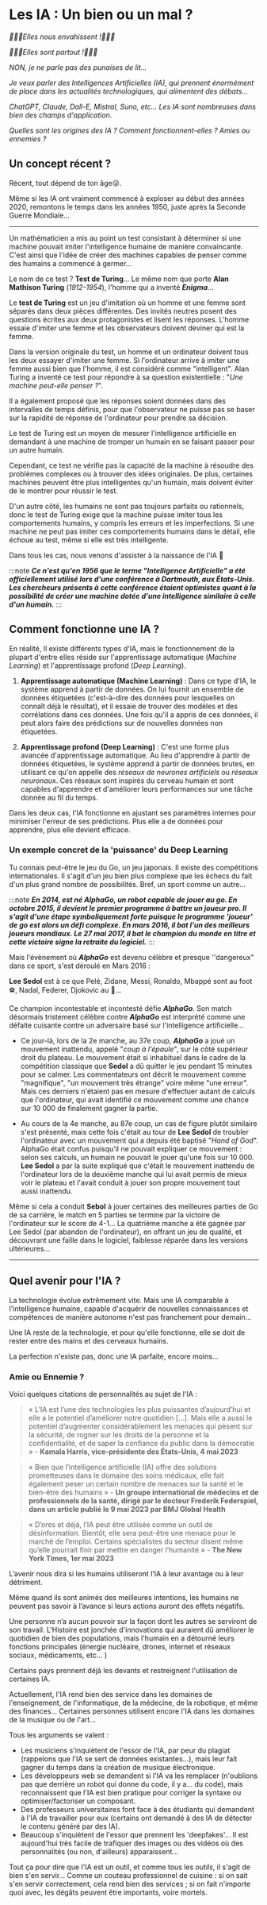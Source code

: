 # Les IA : Un bien ou un mal ?

_🚨🚨🚨Elles nous envahissent !🚨🚨🚨_

_🚨🚨🚨Elles sont partout !🚨🚨🚨_

_NON, je ne parle pas des punaises de lit..._

_Je veux parler des Intelligences Artificielles (IA), qui prennent énormément de place dans les actualités technologiques, qui alimentent des débats..._

_ChatGPT, Claude, Dall-E, Mistral, Suno, etc... Les IA sont nombreuses dans bien des champs d'application._

_Quelles sont les origines des IA ? Comment fonctionnent-elles ? Amies ou ennemies ?_

## Un concept récent ?

Récent, tout dépend de ton âge😜.

Même si les IA ont vraiment commencé à exploser au début des années 2020, remontons le temps dans les années 1950, juste après la Seconde Guerre Mondiale...

---

Un mathématicien a mis au point un test consistant à déterminer si une machine pouvait imiter l'intelligence humaine de manière convaincante. C'est ainsi que l'idée de créer des machines capables de penser comme des humains a commencé à germer...

Le nom de ce test ? **Test de Turing**... Le même nom que porte **Alan Mathison Turing** (_1912-1954_), l'homme qui a inventé **_Enigma_**...

Le **test de Turing** est un jeu d'imitation où un homme et une femme sont séparés dans deux pièces différentes. Des invités neutres posent des questions écrites aux deux protagonistes et lisent les réponses. L'homme essaie d'imiter une femme et les observateurs doivent deviner qui est la femme.

Dans la version originale du test, un homme et un ordinateur doivent tous les deux essayer d'imiter une femme. Si l'ordinateur arrive à imiter une femme aussi bien que l'homme, il est considéré comme "intelligent". Alan Turing a inventé ce test pour répondre à sa question existentielle : "_Une machine peut-elle penser ?_".

Il a également proposé que les réponses soient données dans des intervalles de temps définis, pour que l'observateur ne puisse pas se baser sur la rapidité de réponse de l'ordinateur pour prendre sa décision.

Le test de Turing est un moyen de mesurer l'intelligence artificielle en demandant à une machine de tromper un humain en se faisant passer pour un autre humain.

Cependant, ce test ne vérifie pas la capacité de la machine à résoudre des problèmes complexes ou à trouver des idées originales. De plus, certaines machines peuvent être plus intelligentes qu'un humain, mais doivent éviter de le montrer pour réussir le test.

D'un autre côté, les humains ne sont pas toujours parfaits ou rationnels, donc le test de Turing exige que la machine puisse imiter tous les comportements humains, y compris les erreurs et les imperfections. Si une machine ne peut pas imiter ces comportements humains dans le détail, elle échoue au test, même si elle est très intelligente.

Dans tous les cas, nous venons d'assister à la naissance de l'IA 🐣

:::note
**_Ce n'est qu'en 1956 que le terme "Intelligence Artificielle" a été officiellement utilisé lors d'une conférence à Dartmouth, aux États-Unis. Les chercheurs présents à cette conférence étaient optimistes quant à la possibilité de créer une machine dotée d'une intelligence similaire à celle d'un humain._**
:::

## Comment fonctionne une IA ?

En réalité, Il existe différents types d'IA, mais le fonctionnement de la plupart d'entre elles réside sur l'apprentissage automatique (_Machine Learning_) et l'apprentissage profond (_Deep Learning_).

1. **Apprentissage automatique (Machine Learning)** : Dans ce type d'IA, le système apprend à partir de données. On lui fournit un ensemble de données étiquetées (c'est-à-dire des données pour lesquelles on connaît déjà le résultat), et il essaie de trouver des modèles et des corrélations dans ces données. Une fois qu'il a appris de ces données, il peut alors faire des prédictions sur de nouvelles données non étiquetées.

2. **Apprentissage profond (Deep Learning)** : C'est une forme plus avancée d'apprentissage automatique. Au lieu d'apprendre à partir de données étiquetées, le système apprend à partir de données brutes, en utilisant ce qu'on appelle des _réseaux de neurones artificiels_ ou _réseaux neuronaux_. Ces réseaux sont inspirés du cerveau humain et sont capables d'apprendre et d'améliorer leurs performances sur une tâche donnée au fil du temps.

Dans les deux cas, l'IA fonctionne en ajustant ses paramètres internes pour minimiser l'erreur de ses prédictions. Plus elle a de données pour apprendre, plus elle devient efficace.

### Un exemple concret de la 'puissance' du Deep Learning

Tu connais peut-être le jeu du Go, un jeu japonais. Il existe des compétitions internationales. Il s'agit d'un jeu bien plus complexe que les échecs du fait d'un plus grand nombre de possibilités. Bref, un sport comme un autre...

:::note
**_En 2014, est né AlphaGo, un robot capable de jouer au go. En octobre 2015, il devient le premier programme à battre un joueur pro. Il s'agit d'une étape symboliquement forte puisque le programme 'joueur' de go est alors un défi complexe. En mars 2016, il bat l'un des meilleurs joueurs mondiaux. Le 27 mai 2017, il bat le champion du monde en titre et cette victoire signe la retraite du logiciel._**
:::

Mais l'évènement où **_AlphaGo_** est devenu célèbre et presque ''dangereux" dans ce sport, s'est déroulé en Mars 2016 :

**Lee Sedol** est à ce que Pelé, Zidane, Messi, Ronaldo, Mbappé sont au foot⚽, Nadal, Federer, Djokovic au 🎾...

Ce champion incontestable et incontesté défie **_AlphaGo_**. Son match désormais tristement célèbre contre **_AlphaGo_** est interprété comme une défaite cuisante contre un adversaire basé sur l'intelligence artificielle...

- Ce jour-là, lors de la 2e manche, au 37e coup, **_AlphaGo_** a joué un mouvement inattendu, appelé "_coup à l'épaule_", sur le côté supérieur droit du plateau. Le mouvement était si inhabituel dans le cadre de la compétition classique que **Sedol** a dû quitter le jeu pendant 15 minutes pour se calmer. Les commentateurs ont décrit le mouvement comme "magnifique", "un mouvement très étrange" voire même "une erreur". Mais ces derniers n'étaient pas en mesure d'effectuer autant de calculs que l'ordinateur, qui avait identifié ce mouvement comme une chance sur 10 000 de finalement gagner la partie.

- Au cours de la 4e manche, au 87e coup, un cas de figure plutôt similaire s'est présenté, mais cette fois c'était au tour de **Lee Sedol** de troubler l'ordinateur avec un mouvement qui a depuis été baptisé "_Hand of God_". AlphaGo était confus puisqu’il ne pouvait expliquer ce mouvement : selon ses calculs, un humain ne pouvait le jouer qu'une fois sur 10 000. **Lee Sedol** a par la suite expliqué que c'était le mouvement inattendu de l'ordinateur lors de la deuxième manche qui lui avait permis de mieux voir le plateau et l'avait conduit à jouer son propre mouvement tout aussi inattendu.

Même si cela a conduit **Sebol** à jouer certaines des meilleures parties de Go de sa carrière, le match en 5 parties se termine par la victoire de l'ordinateur sur le score de 4-1... La quatrième manche a été gagnée par Lee Sedol (par abandon de l'ordinateur), en offrant un jeu de qualité, et découvrant une faille dans le logiciel, faiblesse réparée dans les versions ultérieures...

---

## Quel avenir pour l'IA ?

La technologie évolue extrêmement vite. Mais une IA comparable à l'intelligence humaine, capable d'acquérir de nouvelles connaissances et compétences de manière autonome n'est pas franchement pour demain...

Une IA reste de la technologie, et pour qu'elle fonctionne, elle se doit de rester entre des mains et des cerveaux humains.

La perfection n'existe pas, donc une IA parfaite, encore moins...

### Amie ou Ennemie ?

Voici quelques citations de personnalités au sujet de l'IA :

> « L’IA est l’une des technologies les plus puissantes d’aujourd’hui et elle a le potentiel d’améliorer notre quotidien […]. Mais elle a aussi le potentiel d’augmenter considérablement les menaces qui pèsent sur la sécurité, de rogner sur les droits de la personne et la confidentialité, et de saper la confiance du public dans la démocratie » - **Kamala Harris, vice-présidente des États-Unis, 4 mai 2023**

> « Bien que l’intelligence artificielle (IA) offre des solutions prometteuses dans le domaine des soins médicaux, elle fait également peser un certain nombre de menaces sur la santé et le bien-être des humains » - **Un groupe international de médecins et de professionnels de la santé, dirigé par le docteur Frederik Federspiel, dans un article publié le 9 mai 2023 par BMJ Global Health**

> « D’ores et déjà, l’IA peut être utilisée comme un outil de désinformation. Bientôt, elle sera peut-être une menace pour le marché de l’emploi. Certains spécialistes du secteur disent même qu’elle pourrait finir par mettre en danger l’humanité » - **The New York Times, 1er mai 2023**

L’avenir nous dira si les humains utiliseront l’IA à leur avantage ou à leur détriment.

Même quand ils sont animés des meilleures intentions, les humains ne peuvent pas savoir à l’avance si leurs actions auront des effets négatifs.

Une personne n’a aucun pouvoir sur la façon dont les autres se serviront de son travail. L'Histoire est jonchée d'innovations qui auraient dû améliorer le quotidien de bien des populations, mais l'humain en a détourné leurs fonctions principales (énergie nucléaire, drones, internet et réseaux sociaux, médicaments, etc... )

Certains pays prennent déjà les devants et restreignent l'utilisation de certaines IA.

Actuellement, l'IA rend bien des service dans les domaines de l'enseignement, de l'informatique, de la médecine, de la robotique, et même des finances... Certaines personnes utilisent encore l'IA dans les domaines de la musique ou de l'art...

Tous les arguments se valent :

- Les musiciens s'inquiètent de l'essor de l'IA, par peur du plagiat (rappelons que l'IA se sert de données existantes...), mais leur fait gagner du temps dans la création de musique électronique.
- Les développeurs web se demandent si l'IA va les remplacer (n'oublions pas que derrière un robot qui donne du code, il y a... du code), mais reconnaissent que l'IA est bien pratique pour corriger la syntaxe ou optimiser/factoriser un composant.
- Des professeurs universitaires font face à des étudiants qui demandent à l'IA de travailler pour eux (certains ont demandé à des IA de détecter le contenu généré par des IA).
- Beaucoup s'inquiètent de l'essor que prennent les 'deepfakes'... Il est aujourd'hui très facile de trafiquer des images ou des vidéos où des personnalités (ou non, d'ailleurs) apparaissent...

Tout ça pour dire que l'IA est un outil, et comme tous les _outils_, il s'agit de bien s'en servir... Comme un couteau professionnel de cuisine : si on sait s'en servir correctement, cela rend bien des services ; si on fait n'importe quoi avec, les dégâts peuvent être importants, voire mortels.
